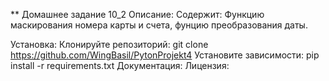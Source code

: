 ** Домашнее задание 10_2
Описание:
Содержит: Функцию маскирования номера карты и счета, фунцию преобразования даты.

Установка:
Клонируйте репозиторий:
git clone https://github.com/WingBasil/PytonProjekt4
Установите зависимости:
pip install -r requirements.txt
Документация:
Лицензия:
